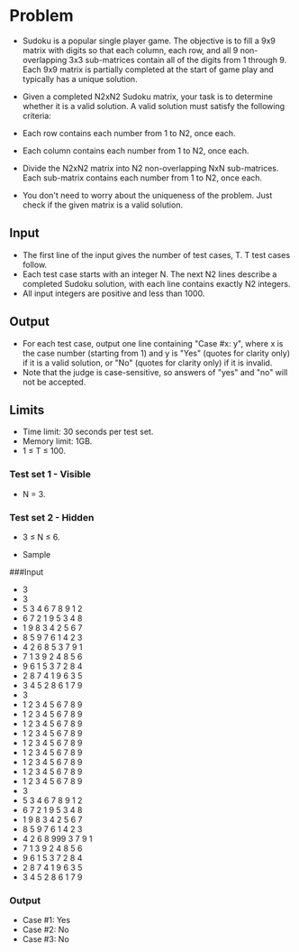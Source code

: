 # Problem
* Sudoku is a popular single player game. The objective is to fill a 9x9 matrix with digits so that each column, each row, and all 9 non-overlapping 3x3 
  sub-matrices contain all of the digits from 1 through 9. Each 9x9 matrix is partially completed at the start of game play and typically has a unique solution.





* Given a completed N2xN2 Sudoku matrix, your task is to determine whether it is a valid solution. A valid solution must satisfy the following criteria:

* Each row contains each number from 1 to N2, once each.
* Each column contains each number from 1 to N2, once each.
* Divide the N2xN2 matrix into N2 non-overlapping NxN sub-matrices. Each sub-matrix contains each number from 1 to N2, once each.
* You don't need to worry about the uniqueness of the problem. Just check if the given matrix is a valid solution.

## Input
* The first line of the input gives the number of test cases, T. T test cases follow. 
* Each test case starts with an integer N. The next N2 lines 
  describe a completed Sudoku solution, with each line contains exactly N2 integers. 
* All input integers are positive and less than 1000.

## Output
* For each test case, output one line containing "Case #x: y", where x is the case number (starting from 1) and y is "Yes" (quotes for clarity only)
  if it is a valid solution, or "No" (quotes for clarity only) if it is invalid. 
* Note that the judge is case-sensitive, so answers of "yes" and "no" will not be accepted.

## Limits
* Time limit: 30 seconds per test set.
* Memory limit: 1GB.
* 1 ≤ T ≤ 100.

### Test set 1 - Visible
* N = 3.

### Test set 2 - Hidden
* 3 ≤ N ≤ 6.

* Sample

###Input
 	 
* 3
* 3
* 5 3 4 6 7 8 9 1 2
* 6 7 2 1 9 5 3 4 8
* 1 9 8 3 4 2 5 6 7
* 8 5 9 7 6 1 4 2 3
* 4 2 6 8 5 3 7 9 1
* 7 1 3 9 2 4 8 5 6
* 9 6 1 5 3 7 2 8 4
* 2 8 7 4 1 9 6 3 5
* 3 4 5 2 8 6 1 7 9
* 3
* 1 2 3 4 5 6 7 8 9
* 1 2 3 4 5 6 7 8 9
* 1 2 3 4 5 6 7 8 9
* 1 2 3 4 5 6 7 8 9
* 1 2 3 4 5 6 7 8 9
* 1 2 3 4 5 6 7 8 9
* 1 2 3 4 5 6 7 8 9
* 1 2 3 4 5 6 7 8 9
* 1 2 3 4 5 6 7 8 9
* 3
* 5 3 4 6 7 8 9 1 2
* 6 7 2 1 9 5 3 4 8
* 1 9 8 3 4 2 5 6 7
* 8 5 9 7 6 1 4 2 3
* 4 2 6 8 999 3 7 9 1
* 7 1 3 9 2 4 8 5 6
* 9 6 1 5 3 7 2 8 4
* 2 8 7 4 1 9 6 3 5
* 3 4 5 2 8 6 1 7 9 

### Output
* Case #1: Yes
* Case #2: No
* Case #3: No
  
